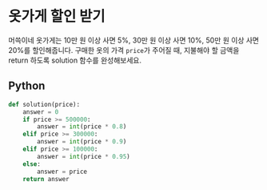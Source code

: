 # 옷가게 할인 받기
머쓱이네 옷가게는 10만 원 이상 사면 5%, 30만 원 이상 사면 10%, 50만 원 이상 사면 20%를 할인해줍니다.
구매한 옷의 가격 `price`가 주어질 때, 지불해야 할 금액을 return 하도록 solution 함수를 완성해보세요.

## Python
```python
def solution(price):
    answer = 0
    if price >= 500000:
        answer = int(price * 0.8)
    elif price >= 300000:
        answer = int(price * 0.9)
    elif price >= 100000:
        answer = int(price * 0.95)
    else:
        answer = price
    return answer
```